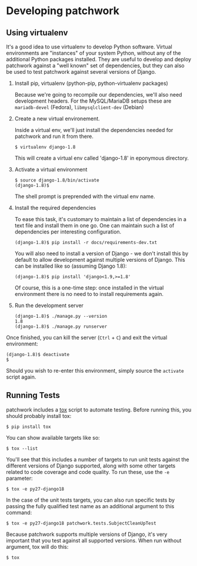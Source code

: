 # Developing patchwork

## Using virtualenv

It's a good idea to use virtualenv to develop Python software. Virtual
environments are "instances" of your system Python, without any of the
additional Python packages installed. They are useful to develop and deploy
patchwork against a "well known" set of dependencies, but they can also be
used to test patchwork against several versions of Django.

1. Install pip, virtualenv (python-pip, python-virtualenv packages)

   Because we're going to recompile our dependencies, we'll also need
   development headers. For the MySQL/MariaDB setups these are
   `mariadb-devel` (Fedora), `libmysqlclient-dev` (Debian)

2. Create a new virtual environement.

   Inside a virtual env, we'll just install the dependencies needed for
   patchwork and run it from there.

       $ virtualenv django-1.8

   This will create a virtual env called 'django-1.8' in eponymous directory.

3. Activate a virtual environment

       $ source django-1.8/bin/activate
       (django-1.8)$

   The shell prompt is preprended with the virtual env name.

4. Install the required dependencies

   To ease this task, it's customary to maintain a list of dependencies in a
   text file and install them in one go. One can maintain such a list of
   dependencies per interesting configuration.

       (django-1.8)$ pip install -r docs/requirements-dev.txt

   You will also need to install a version of Django - we don't install this
   by default to allow development against multiple versions of Django. This
   can be installed like so (assuming Django 1.8):

       (django-1.8)$ pip install 'django<1.9,>=1.8'

   Of course, this is a one-time step: once installed in the virtual
   environment there is no need to to install requirements again.

5. Run the development server

       (django-1.8)$ ./manage.py --version
       1.8
       (django-1.8)$ ./manage.py runserver

Once finished, you can kill the server (`Ctrl` + `C`) and exit the virtual
environment:

    (django-1.8)$ deactivate
    $

Should you wish to re-enter this environment, simply source the `activate`
script again.

## Running Tests

patchwork includes a [tox] script to automate testing. Before running this, you
should probably install tox:

    $ pip install tox

You can show available
targets like so:

    $ tox --list

You'll see that this includes a number of targets to run unit tests against the
different versions of Django supported, along with some other targets related
to code coverage and code quality. To run these, use the `-e` parameter:

    $ tox -e py27-django18

In the case of the unit tests targets, you can also run specific tests by
passing the fully qualified test name as an additional argument to this
command:

    $ tox -e py27-django18 patchwork.tests.SubjectCleanUpTest

Because patchwork supports multiple versions of Django, it's very important
that you test against all supported versions. When run without argument, tox
will do this:

    $ tox

[tox]: https://tox.readthedocs.org/en/latest/
